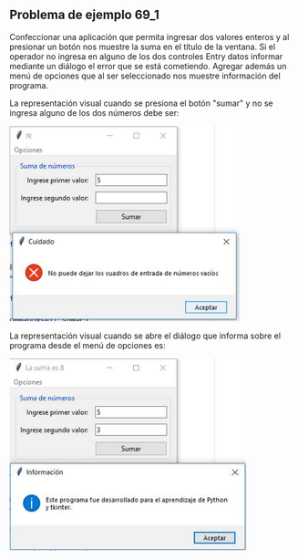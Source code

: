 ## Problema de ejemplo 69_1
Confeccionar una aplicación que permita ingresar dos valores enteros y al presionar un botón nos muestre la suma en el título de la ventana. Si el operador no ingresa en alguno de los dos controles Entry datos informar mediante un diálogo el error que se está cometiendo.
Agregar además un menú de opciones que al ser seleccionado nos muestre información del programa.

La representación visual cuando se presiona el botón "sumar" y no se ingresa alguno de los dos números debe ser:

![imagen-1](69_1_1.jpg)

La representación visual cuando se abre el diálogo que informa sobre el programa desde el menú de opciones es:

![imagen-2](69_1_2.jpg)